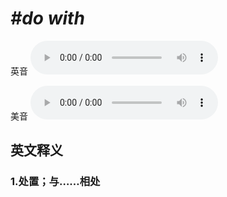 # ***\#do with*** 
英音
<audio src="./media/do with1_AAC.aac" controls="controls"></audio>

美音
<audio src="./media/do with2_AAC.aac" controls="controls"></audio>



  

英文释义
---
### 1.**处置；与……相处**  


